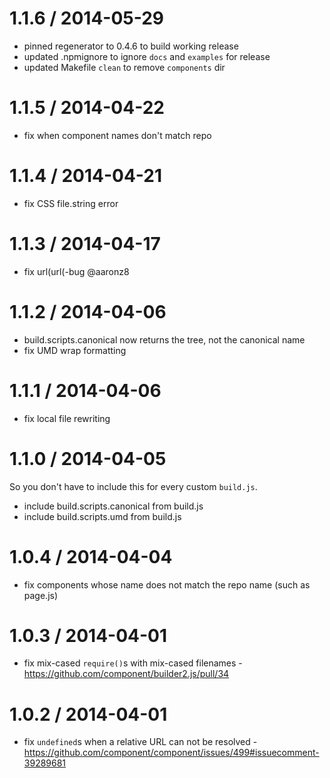 
1.1.6 / 2014-05-29
==================

 * pinned regenerator to 0.4.6 to build working release
 * updated .npmignore to ignore `docs` and `examples` for release
 * updated Makefile `clean` to remove `components` dir

1.1.5 / 2014-04-22
==================

 * fix when component names don't match repo
 
1.1.4 / 2014-04-21
==================

 * fix CSS file.string error

1.1.3 / 2014-04-17
==================

 * fix url(url(-bug @aaronz8

1.1.2 / 2014-04-06
==================

 * build.scripts.canonical now returns the tree, not the canonical name
 * fix UMD wrap formatting

1.1.1 / 2014-04-06
==================

 * fix local file rewriting

1.1.0 / 2014-04-05
==================

So you don't have to include this for every custom `build.js`.

 * include build.scripts.canonical from build.js
 * include build.scripts.umd from build.js

1.0.4 / 2014-04-04
==================

 * fix components whose name does not match the repo name (such as page.js)

1.0.3 / 2014-04-01
==================

 * fix mix-cased `require()`s with mix-cased filenames - https://github.com/component/builder2.js/pull/34

1.0.2 / 2014-04-01
==================

 * fix `undefined`s when a relative URL can not be resolved - https://github.com/component/component/issues/499#issuecomment-39289681
